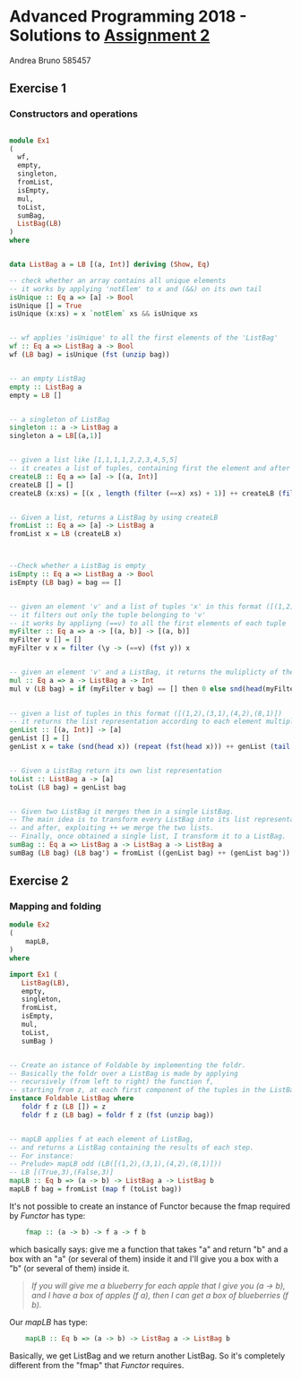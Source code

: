 # Advanced Programming 2018 - Solutions to <a href="http://pages.di.unipi.it/corradini/Didattica/AP-18/PROG-ASS/02//assignment2.html">Assignment 2 </a>

Andrea Bruno 585457

## Exercise 1
### Constructors and operations

```Haskell

module Ex1
(
  wf,
  empty,
  singleton,
  fromList,
  isEmpty,
  mul,
  toList,
  sumBag,
  ListBag(LB)
) 
where


data ListBag a = LB [(a, Int)] deriving (Show, Eq)

-- check whether an array contains all unique elements
-- it works by applying 'notElem' to x and (&&) on its own tail
isUnique :: Eq a => [a] -> Bool
isUnique [] = True
isUnique (x:xs) = x `notElem` xs && isUnique xs


-- wf applies 'isUnique' to all the first elements of the 'ListBag'
wf :: Eq a => ListBag a -> Bool
wf (LB bag) = isUnique (fst (unzip bag))


-- an empty ListBag
empty :: ListBag a
empty = LB []


-- a singleton of ListBag
singleton :: a -> ListBag a
singleton a = LB[(a,1)]


-- given a list like [1,1,1,1,2,2,3,4,5,5]
-- it creates a list of tuples, containing first the element and after its own cardinality
createLB :: Eq a => [a] -> [(a, Int)]
createLB [] = []
createLB (x:xs) = [(x , length (filter (==x) xs) + 1)] ++ createLB (filter (/=x) xs)


-- Given a list, returns a ListBag by using createLB
fromList :: Eq a => [a] -> ListBag a
fromList x = LB (createLB x)



--Check whether a ListBag is empty
isEmpty :: Eq a => ListBag a -> Bool
isEmpty (LB bag) = bag == []


-- given an element 'v' and a list of tuples 'x' in this format ([(1,2),(3,1),(4,2),(8,1)])
-- it filters out only the tuple belonging to 'v'
-- it works by appliyng (==v) to all the first elements of each tuple
myFilter :: Eq a => a -> [(a, b)] -> [(a, b)]
myFilter v [] = []
myFilter v x = filter (\y -> (==v) (fst y)) x


-- given an element 'v' and a ListBag, it returns the muliplicty of the element 'v' wihitin the ListBag
mul :: Eq a => a -> ListBag a -> Int
mul v (LB bag) = if (myFilter v bag) == [] then 0 else snd(head(myFilter v bag))

 
-- given a list of tuples in this format ([(1,2),(3,1),(4,2),(8,1)])
-- it returns the list representation according to each element multiplicity --> [1,1,3,4,4,8]
genList :: [(a, Int)] -> [a]
genList [] = [] 
genList x = take (snd(head x)) (repeat (fst(head x))) ++ genList (tail x)


-- Given a ListBag return its own list representation
toList :: ListBag a -> [a]
toList (LB bag) = genList bag


-- Given two ListBag it merges them in a single ListBag.
-- The main idea is to transform every ListBag into its list representation
-- and after, exploiting ++ we merge the two lists. 
-- Finally, once obtained a single list, I transform it to a ListBag.
sumBag :: Eq a => ListBag a -> ListBag a -> ListBag a
sumBag (LB bag) (LB bag') = fromList ((genList bag) ++ (genList bag'))

```

## Exercise 2
### Mapping and folding

```Haskell
module Ex2
(
    mapLB,
) 
where

import Ex1 (
   ListBag(LB),
   empty,
   singleton,
   fromList,
   isEmpty,
   mul,
   toList,
   sumBag )


-- Create an istance of Foldable by implementing the foldr.
-- Basically the foldr over a ListBag is made by applying 
-- recursively (from left to right) the function f, 
-- starting from z, at each first component of the tuples in the ListBag. 
instance Foldable ListBag where
   foldr f z (LB []) = z
   foldr f z (LB bag) = foldr f z (fst (unzip bag))


-- mapLB applies f at each element of ListBag, 
-- and returns a ListBag containing the results of each step.
-- For instance: 
-- Prelude> mapLB odd (LB([(1,2),(3,1),(4,2),(8,1)]))
-- LB [(True,3),(False,3)]
mapLB :: Eq b => (a -> b) -> ListBag a -> ListBag b
mapLB f bag = fromList (map f (toList bag))
```


It's not possible to create an instance of Functor
because the fmap required by *Functor* has type:
```Haskell
    fmap :: (a -> b) -> f a -> f b
```
which basically says: give me a function that takes "a" and return "b"
and a box with an "a" (or several of them) inside it 
and I'll give you a box with a "b" (or several of them) inside it.



> _If you will give me a blueberry for each apple that I give you (a -> b),
and I have a box of apples (f a), then I can get a box of blueberries (f b)._



Our *mapLB* has type:
```Haskell
    mapLB :: Eq b => (a -> b) -> ListBag a -> ListBag b
``` 
Basically, we get ListBag and we return another ListBag.
So it's completely different from the "fmap" that *Functor* requires.
